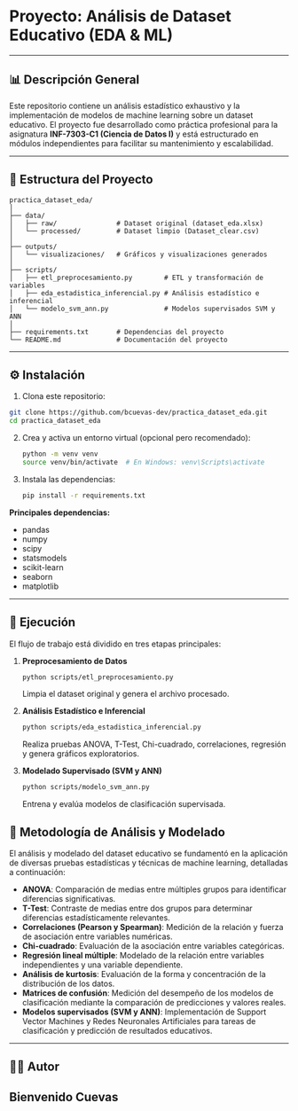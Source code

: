 # Proyecto: Análisis de Dataset Educativo (EDA & ML)

---

## 📊 Descripción General

Este repositorio contiene un análisis estadístico exhaustivo y la implementación de modelos de machine learning sobre un dataset educativo. El proyecto fue desarrollado como práctica profesional para la asignatura **INF-7303-C1 (Ciencia de Datos I)** y está estructurado en módulos independientes para facilitar su mantenimiento y escalabilidad.

---

## 📁 Estructura del Proyecto

```plaintext
practica_dataset_eda/
│
├── data/
│   ├── raw/               # Dataset original (dataset_eda.xlsx)
│   └── processed/         # Dataset limpio (Dataset_clear.csv)
│
├── outputs/
│   └── visualizaciones/   # Gráficos y visualizaciones generados
│
├── scripts/
│   ├── etl_preprocesamiento.py        # ETL y transformación de variables
│   ├── eda_estadistica_inferencial.py # Análisis estadístico e inferencial
│   └── modelo_svm_ann.py              # Modelos supervisados SVM y ANN
│
├── requirements.txt       # Dependencias del proyecto
└── README.md              # Documentación del proyecto
```

---

## ⚙️ Instalación

1. Clona este repositorio:
```bash
git clone https://github.com/bcuevas-dev/practica_dataset_eda.git
cd practica_dataset_eda
```

2. Crea y activa un entorno virtual (opcional pero recomendado):
    ```bash
    python -m venv venv
    source venv/bin/activate  # En Windows: venv\Scripts\activate
    ```

3. Instala las dependencias:
    ```bash
    pip install -r requirements.txt
    ```

**Principales dependencias:**
- pandas
- numpy
- scipy
- statsmodels
- scikit-learn
- seaborn
- matplotlib

---

## 🚀 Ejecución

El flujo de trabajo está dividido en tres etapas principales:

1. **Preprocesamiento de Datos**
    ```bash
    python scripts/etl_preprocesamiento.py
    ```
    Limpia el dataset original y genera el archivo procesado.

2. **Análisis Estadístico e Inferencial**
    ```bash
    python scripts/eda_estadistica_inferencial.py
    ```
    Realiza pruebas ANOVA, T-Test, Chi-cuadrado, correlaciones, regresión y genera gráficos exploratorios.

3. **Modelado Supervisado (SVM y ANN)**
    ```bash
    python scripts/modelo_svm_ann.py
    ```
    Entrena y evalúa modelos de clasificación supervisada.

## 🧪 Metodología de Análisis y Modelado

El análisis y modelado del dataset educativo se fundamentó en la aplicación de diversas pruebas estadísticas y técnicas de machine learning, detalladas a continuación:

- **ANOVA**: Comparación de medias entre múltiples grupos para identificar diferencias significativas.
- **T-Test**: Contraste de medias entre dos grupos para determinar diferencias estadísticamente relevantes.
- **Correlaciones (Pearson y Spearman)**: Medición de la relación y fuerza de asociación entre variables numéricas.
- **Chi-cuadrado**: Evaluación de la asociación entre variables categóricas.
- **Regresión lineal múltiple**: Modelado de la relación entre variables independientes y una variable dependiente.
- **Análisis de kurtosis**: Evaluación de la forma y concentración de la distribución de los datos.
- **Matrices de confusión**: Medición del desempeño de los modelos de clasificación mediante la comparación de predicciones y valores reales.
- **Modelos supervisados (SVM y ANN)**: Implementación de Support Vector Machines y Redes Neuronales Artificiales para tareas de clasificación y predicción de resultados educativos.

---

## 👨‍💻 Autor

**Bienvenido Cuevas**
---
